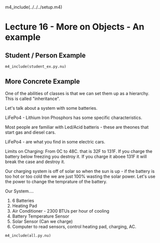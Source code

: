 
m4_include(../../../setup.m4)

# Lecture 16 - More on Objects - An example

## Student / Person Example

```
m4_include(student_ex.py.nu)
```

## More Concrete Example

One of the abilities of classes is that we can set them up as a hierarchy.
This is called "inheritance".

Let's talk about a system with some batteries.

LiFePo4 - Lithium Iron Phosphors has some specific characteristics.

Most people are familiar with Led/Acid batteris - these are theones that start gas and diesel cars.

LiFePo4 - are what you find in some electric cars.

Limits on Charging:  From 0C to 48C.  that is 32F to 131F.   If you charge the battery below freezing you destroy it.
If you charge it aboee 131F it will break the case and destroy it.

Our charging system is off of solar so when the sun is up - if the battery is too hot or too cold
the we are just 100% wasting the solar power.  Let's use the power to change the temprature of the
battery.

Our System....

1. 6 Batteries 
2. Heating Pad
4. Air Conditioner - 2300 BTUs per hour of cooling
6. Battery Temperature Sensor
7. Solar Sensor (Can we charge)
8. Computer to read sensors, control heating pad, charging, AC.


```
m4_include(all.py.nu)
```

